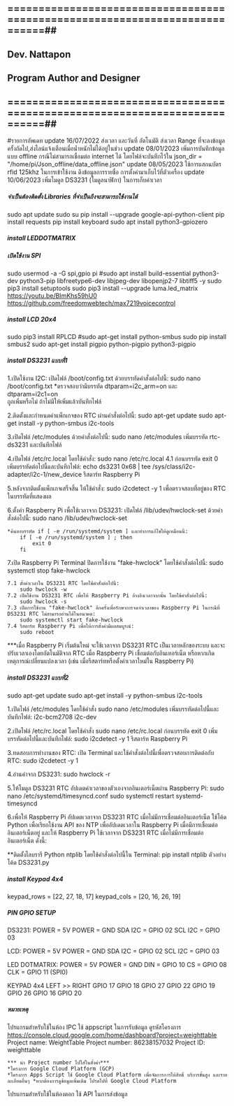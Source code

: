 ## ============================================================================##
##                              Dev.  Nattapon                                 ##
##                       Program Author and Designer                           ##
## ============================================================================##

#รายการอัพเดท
update 16/07/2022  ส่งเวลา และวันที่ อัตโนมัติ
                  ส่งเวลา Range ที่จะลงข้อมูลครั้งถัดไป,ส่งไลน์แจ้งเตือนเมื่อน้ำหนักไม่ได้อยู่ในช่วง
update 08/01/2023  เพิ่มการบันทึกข้อมูลแบบ offline กรณีไม่สามารถเชื่อมต่อ internet ได้
                  โดยไฟล์จะบันทึกไว้ใน json_dir = "/home/pi/Json_offline/data_offline.json"
update 08/05/2023  ใช้การแสกนบัตร rfid 125khz ในการเข้าใช้งาน
                  ดึงข้อมูลการรายชื่อ การตั้งค่ามาเก็บไว้ที่ตัวเครื่อง
update 10/06/2023  เพิ่มโมดูล DS3231 (โมดูลนาฬิกา) ในการเก็บค่าเวลา

##### จำเป็นต้องติดตั้ง Libraries ที่จำเป็นถึงจะสามารถใช้งานได้ #####
sudo apt update
sudo su pip install --upgrade google-api-python-client
pip install requests
pip install keyboard
sudo apt install python3-gpiozero

##### install LEDDOTMATRIX #####
##### เปิดใช้งาน SPI #####
sudo usermod -a -G spi,gpio pi
#sudo apt install build-essential python3-dev python3-pip libfreetype6-dev libjpeg-dev libopenjp2-7 libtiff5 -y
sudo pip3 install setuptools
sudo pip3 install --upgrade luma.led_matrix
https://youtu.be/BImKhs59hU0
https://github.com/freedomwebtech/max7219voicecontrol

##### install LCD 20x4 #####
sudo pip3 install RPLCD
#sudo apt-get install python-smbus
sudo pip install smbus2
sudo apt-get install pigpio python-pigpio python3-pigpio

##### install DS3231 แบบที่1 #####
1.เปิดใช้งาน I2C:
เปิดไฟล์ /boot/config.txt ด้วยบรรทัดคำสั่งต่อไปนี้: 
    sudo nano /boot/config.txt
    *ตรวจสอบว่ามีบรรทัด dtparam=i2c_arm=on และ dtparam=i2c1=on         
    ถูกเพิ่มหรือไม่ ถ้าไม่มีให้เพิ่มแล้วบันทึกไฟล์

2.ติดตั้งและกำหนดค่าแพ็กเกจของ RTC ผ่านคำสั่งต่อไปนี้: 
    sudo apt-get update
    sudo apt-get install -y python-smbus i2c-tools

3.เปิดไฟล์ /etc/modules ด้วยคำสั่งต่อไปนี้: 
    sudo nano /etc/modules
    เพิ่มบรรทัด rtc-ds3231 และบันทึกไฟล์

4.เปิดไฟล์ /etc/rc.local โดยใช้คำสั่ง:
    sudo nano /etc/rc.local
    4.1 ก่อนบรรทัด exit 0 เพิ่มบรรทัดต่อไปนี้และบันทึกไฟล์:
        echo ds3231 0x68 | tee /sys/class/i2c-adapter/i2c-1/new_device
        รีสตาร์ท Raspberry Pi

5.หลังจากติดตั้งแพ็กเกจเสร็จสิ้น ให้ใช้คำสั่ง: 
    sudo i2cdetect -y 1 เพื่อตรวจสอบที่อยู่ของ RTC ในบรรทัดที่แสดงผล

6.ตั้งค่า Raspberry Pi เพื่อใช้เวลาจาก DS3231:
เปิดไฟล์ /lib/udev/hwclock-set ด้วยคำสั่งต่อไปนี้: 
    sudo nano /lib/udev/hwclock-set

    *ค้นหาบรรทัด if [ -e /run/systemd/system ] และทำการแก้ไขให้ดูเหมือนนี้:
        if [ -e /run/systemd/system ] ; then
            exit 0
        fi

7.เปิด Raspberry Pi Terminal ปิดการใช้งาน "fake-hwclock" โดยใช้คำสั่งต่อไปนี้:
    sudo systemctl stop fake-hwclock
    
    7.1 ตั้งค่าเวลาใน DS3231 RTC โดยใช้คำสั่งต่อไปนี้: 
        sudo hwclock -w
    7.2 เปิดใช้งาน DS3231 RTC เพื่อให้ Raspberry Pi อ้างอิงเวลาจากนั้น โดยใช้คำสั่งต่อไปนี้: 
        sudo hwclock -s
    7.3 เปิดการใช้งาน "fake-hwclock" อีกครั้งเพื่อรักษาการจดจำเวลาของ Raspberry Pi ในกรณีที่ DS3231 RTC ไม่สามารถอ่านได้ในอนาคต: 
        sudo systemctl start fake-hwclock
    7.4 รีสตาร์ท Raspberry Pi เพื่อให้การตั้งค่ามีผลสมบูรณ์: 
        sudo reboot
***เมื่อ Raspberry Pi เริ่มต้นใหม่ จะใช้เวลาจาก DS3231 RTC เป็นเวลาหลักของระบบ และจะปรับเวลาเองโดยอัตโนมัติจาก RTC เมื่อ Raspberry Pi เชื่อมต่อกับอินเทอร์เน็ต หรือหากเกิดเหตุการณ์เปลี่ยนแปลงเวลา (เช่น เมื่อรีสตาร์ทหรือตั้งค่าเวลาใหม่ใน Raspberry Pi)

##### install DS3231 แบบที่2 #####
sudo apt-get update
sudo apt-get install -y python-smbus i2c-tools

1.เปิดไฟล์ /etc/modules โดยใช้คำสั่ง sudo nano /etc/modules
เพิ่มบรรทัดต่อไปนี้และบันทึกไฟล์:
    i2c-bcm2708
    i2c-dev

2.เปิดไฟล์ /etc/rc.local โดยใช้คำสั่ง sudo nano /etc/rc.local
ก่อนบรรทัด exit 0 เพิ่มบรรทัดต่อไปนี้และบันทึกไฟล์:
    sudo i2cdetect -y 1
    รีสตาร์ท Raspberry Pi

3.ทดสอบการทำงานของ RTC:
เปิด Terminal และใช้คำสั่งต่อไปนี้เพื่อตรวจสอบการติดต่อกับ RTC:
    sudo i2cdetect -y 1

4.อ่านค่าจาก DS3231:
    sudo hwclock -r

5.ให้โมดูล DS3231 RTC อัปเดตค่าเวลาของตัวเองจากอินเตอร์เน็ตผ่าน Raspberry Pi:
    sudo nano /etc/systemd/timesyncd.conf
    sudo systemctl restart systemd-timesyncd

6.เพื่อให้ Raspberry Pi อัปเดตเวลาจาก DS3231 RTC เมื่อไม่มีการเชื่อมต่ออินเตอร์เน็ต ใช้โค้ด Python เพื่อเรียกใช้งาน API ของ NTP เพื่ออัปเดตเวลาใน Raspberry Pi เมื่อมีการเชื่อมต่ออินเตอร์เน็ตอยู่ และให้ Raspberry Pi ใช้เวลาจาก DS3231 RTC เมื่อไม่มีการเชื่อมต่ออินเตอร์เน็ต ดังนี้:

**ติดตั้งไลบรารี Python ntplib โดยใช้คำสั่งต่อไปนี้ใน Terminal:
    pip install ntplib
    ตัวอย่างโค้ด DS3231.py


##### install Keypad 4x4 #####
keypad_rows = [22, 27, 18, 17]
keypad_cols = [20, 16, 26, 19]

##### PIN GPIO SETUP #####
DS3231:
    POWER = 5V
    POWER = GND
    SDA I2C = GPIO 02
    SCL I2C = GPIO 03
    
LCD:
    POWER = 5V
    POWER = GND
    SDA I2C = GPIO 02
    SCL I2C = GPIO 03

LED DOTMATRIX:
    POWER = 5V
    POWER = GND
    DIN = GPIO 10
    CS = GPIO 08
    CLK = GPIO 11 (SPI0)

KEYPAD 4x4 LEFT >> RIGHT
    GPIO 17
    GPIO 18
    GPIO 27
    GPIO 22
    GPIO 19
    GPIO 26
    GPIO 16
    GPIO 20

##### หมายเหตุ #####
โปรแกรมสำหรับใช้ในห้อง IPC ใช้ appscript ในการรับข้อมูล
    ดูรหัสโครงการ https://console.cloud.google.com/home/dashboard?project=weighttable
    Project name: WeightTable
    Project number: 86238157032
    Project ID: weighttable

    *** นำ Project number ไปใส่ในตั้งค่า***
    *โครงการ Google Cloud Platform (GCP)
    *โครงการ Apps Script ใช้ Google Cloud Platform เพื่อจัดการการให้สิทธิ์ บริการขั้นสูง และรายละเอียดอื่นๆ *หากต้องการดูข้อมูลเพิ่มเติม โปรดไปที่ Google Cloud Platform


โปรแกรมสำหรับใช้ในห้องตอก ใช้ API ในการส่งข้อมูล